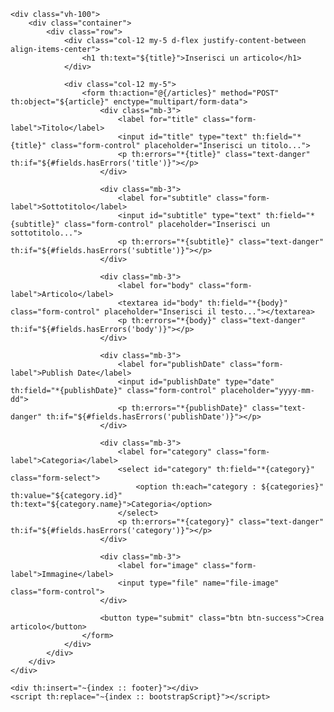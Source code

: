 <!DOCTYPE html>
<html xmlns:th="http://www.thymeleaf.org">
<head th:insert="~{index :: head}"></head>
<body>
    <div th:insert="~{index :: navbar}"></div>

    <div class="vh-100">
        <div class="container">
            <div class="row">
                <div class="col-12 my-5 d-flex justify-content-between align-items-center">
                    <h1 th:text="${title}">Inserisci un articolo</h1>
                </div>

                <div class="col-12 my-5">
                    <form th:action="@{/articles}" method="POST" th:object="${article}" enctype="multipart/form-data">
                        <div class="mb-3">
                            <label for="title" class="form-label">Titolo</label>
                            <input id="title" type="text" th:field="*{title}" class="form-control" placeholder="Inserisci un titolo...">
                            <p th:errors="*{title}" class="text-danger" th:if="${#fields.hasErrors('title')}"></p>
                        </div>

                        <div class="mb-3">
                            <label for="subtitle" class="form-label">Sottotitolo</label>
                            <input id="subtitle" type="text" th:field="*{subtitle}" class="form-control" placeholder="Inserisci un sottotitolo...">
                            <p th:errors="*{subtitle}" class="text-danger" th:if="${#fields.hasErrors('subtitle')}"></p>
                        </div>

                        <div class="mb-3">
                            <label for="body" class="form-label">Articolo</label>
                            <textarea id="body" th:field="*{body}" class="form-control" placeholder="Inserisci il testo..."></textarea>
                            <p th:errors="*{body}" class="text-danger" th:if="${#fields.hasErrors('body')}"></p>
                        </div>

                        <div class="mb-3">
                            <label for="publishDate" class="form-label">Publish Date</label>
                            <input id="publishDate" type="date" th:field="*{publishDate}" class="form-control" placeholder="yyyy-mm-dd">
                            <p th:errors="*{publishDate}" class="text-danger" th:if="${#fields.hasErrors('publishDate')}"></p>
                        </div>

                        <div class="mb-3">
                            <label for="category" class="form-label">Categoria</label>
                            <select id="category" th:field="*{category}" class="form-select">
                                <option th:each="category : ${categories}" th:value="${category.id}" th:text="${category.name}">Categoria</option>
                            </select>
                            <p th:errors="*{category}" class="text-danger" th:if="${#fields.hasErrors('category')}"></p>
                        </div>

                        <div class="mb-3">
                            <label for="image" class="form-label">Immagine</label>
                            <input type="file" name="file-image" class="form-control">
                        </div>

                        <button type="submit" class="btn btn-success">Crea articolo</button>
                    </form>
                </div>
            </div>
        </div>
    </div>

    <div th:insert="~{index :: footer}"></div>
    <script th:replace="~{index :: bootstrapScript}"></script>
</body>
</html>

